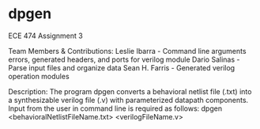 # dpgen
ECE 474 Assignment 3

Team Members & Contributions: Leslie Ibarra - Command line arguments errors, generated headers, and ports for verilog module
                              Dario Salinas - Parse input files and organize data
                              Sean H. Farris - Generated verilog operation modules

Description: The program dpgen converts a behavioral netlist file (.txt) into a synthesizable verilog file (.v) with parameterized datapath components. Input from the user in command line is required as follows:   dpgen <behavioralNetlistFileName.txt>	<verilogFileName.v>
